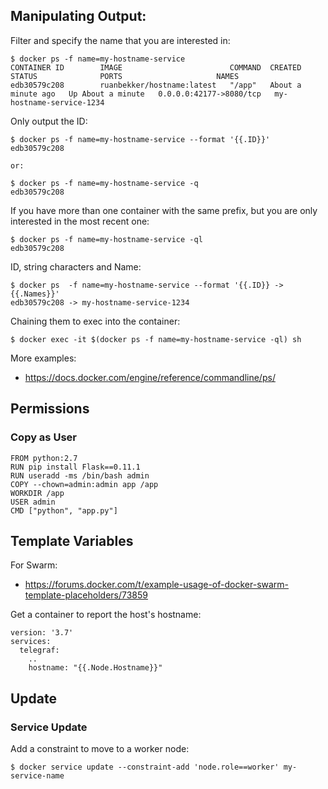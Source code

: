 ## Manipulating Output:

Filter and specify the name that you are interested in:

```
$ docker ps -f name=my-hostname-service
CONTAINER ID        IMAGE                        COMMAND  CREATED              STATUS              PORTS                     NAMES
edb30579c208        ruanbekker/hostname:latest   "/app"   About a minute ago   Up About a minute   0.0.0.0:42177->8080/tcp   my-hostname-service-1234
```

Only output the ID:

```
$ docker ps -f name=my-hostname-service --format '{{.ID}}'
edb30579c208

or:

$ docker ps -f name=my-hostname-service -q
edb30579c208
```

If you have more than one container with the same prefix, but you are only interested in the most recent one:

```
$ docker ps -f name=my-hostname-service -ql
edb30579c208
```

ID, string characters and Name:

```
$ docker ps  -f name=my-hostname-service --format '{{.ID}} -> {{.Names}}'
edb30579c208 -> my-hostname-service-1234
```

Chaining them to exec into the container:

```
$ docker exec -it $(docker ps -f name=my-hostname-service -ql) sh
```

More examples:

- https://docs.docker.com/engine/reference/commandline/ps/

## Permissions

### Copy as User

```
FROM python:2.7
RUN pip install Flask==0.11.1 
RUN useradd -ms /bin/bash admin
COPY --chown=admin:admin app /app
WORKDIR /app
USER admin
CMD ["python", "app.py"] 
```

## Template Variables

For Swarm:
- https://forums.docker.com/t/example-usage-of-docker-swarm-template-placeholders/73859

Get a container to report the host's hostname:

```
version: '3.7'
services:
  telegraf:
    ..
    hostname: "{{.Node.Hostname}}"
```

## Update

### Service Update

Add a constraint to move to a worker node:

```
$ docker service update --constraint-add 'node.role==worker' my-service-name
```
